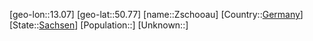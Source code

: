 ﻿---
location: [50.77,13.07]
type: City
tags:
- geo/City


SpocWebEntityId: 35852
isDeleted: false
confidential: public

---
[geo-lon::13.07]
[geo-lat::50.77]
[name::Zschooau]
[Country::[Germany](geo/Continent/Europe/Germany.md)]
[State::[Sachsen](geo/Continent/Europe/Germany/Sachsen.md)]
[Population::]
[Unknown::]

